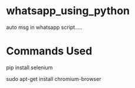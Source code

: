 # whatsapp_using_python
auto msg in whatsapp script.....

# Commands Used

pip install selenium

sudo apt-get install chromium-browser
